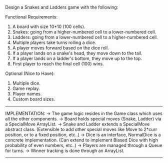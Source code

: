 Design a Snakes and Ladders game with the following:

Functional Requirements:
1. A board with size 10*10 (100 cells).
2. Snakes: going from a higher-numbered cell to a lower-numbered cell.
3. Ladders: going from a lower-numbered cell to a higher-numbered cell.
4. Multiple players take turns rolling a dice.
5. A player moves forward based on the dice roll.
6. If a player lands on a snake's head, they move down to the tail.
7. If a player lands on a ladder's bottom, they move up to the top.
8. First player to reach the final cell (100) wins.

Optional (Nice to Have):
1. Multiple dice.
2. Game replay.
3. Player names.
4. Custom board sizes.
-------------------------------------------------------------------------

IMPLEMENTATION:
-> The game logic resides in the Game class which uses all the other components.
-> Board holds special moves (Snake, Ladder) via a SpecialMove ArrayList.
-> Snake and Ladder extends a SpecialMove abstract class. (Extensible to add other special moves like Move to 2*curr position, or to a fixed position, etc..)
-> Dice is an interface, NormalDice is a concrete implementation. (Can extend to implement Biased Dice with high probability of even numbers, etc..)
-> Players are managed through a Queue<Player> for turns.
-> Winner tracking is done through an ArrayList<Player>.

-------------------------------------------------------------------------
